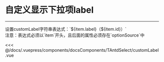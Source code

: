 # 自定义显示下拉项label

---

<common-code-format>
  <docsComponents-TAntdSelect-customLabel slot="source"></docsComponents-TAntdSelect-customLabel>
  设置customLabel字符串表达式：`${item.label}（${item.id}）`<br/>
  注意：表达式必须以`item`开头，且后面的属性必须存在`optionSource`中
  
   <<< @/docs/.vuepress/components/docsComponents/TAntdSelect/customLabel.vue
</common-code-format>